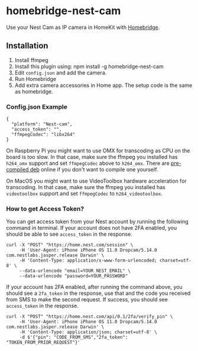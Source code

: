 # homebridge-nest-cam

Use your Nest Cam as IP camera in HomeKit with [Homebridge](https://github.com/nfarina/homebridge).

## Installation

1. Install ffmpeg
2. Install this plugin using: npm install -g homebridge-nest-cam
3. Edit ``config.json`` and add the camera.
3. Run Homebridge
4. Add extra camera accessories in Home app. The setup code is the same as homebridge.

### Config.json Example

    {
      "platform": "Nest-cam",
      "access_token": "",
      "ffmpegCodec": "libx264"
    }

On Raspberry Pi you might want to use OMX for transcoding as CPU on the board is too slow. In that case, make sure the ffmpeg you installed has `h264_omx` support and set `ffmpegCodec` above to `h264_omx`. There are [pre-compiled deb](https://github.com/legotheboss/homebridge-camera-ffmpeg-omx) online if you don't want to compile one yourself.

On MacOS you might want to use VideoToolbox hardware acceleration for transcoding. In that case, make sure the ffmpeg you installed has `videotoolbox` support and set `ffmpegCodec` to `h264_videotoolbox`.

### How to get Access Token?

You can get access token from your Nest account by running the following command in terminal. If your account does not have 2FA enabled, you should be able to see `access_token` in the response.

```
curl -X "POST" "https://home.nest.com/session" \
     -H 'User-Agent: iPhone iPhone OS 11.0 Dropcam/5.14.0 com.nestlabs.jasper.release Darwin' \
     -H 'Content-Type: application/x-www-form-urlencoded; charset=utf-8' \
     --data-urlencode "email=YOUR_NEST_EMAIL" \
     --data-urlencode "password=YOUR_PASSWORD"
```

If your account has 2FA enabled, after running the command above, you should see a `2fa_token` in the response, use that and the code you received from SMS to make the second request. If success, you should see `access_token` in the response.

```
curl -X "POST" "https://home.nest.com/api/0.1/2fa/verify_pin" \
     -H 'User-Agent: iPhone iPhone OS 11.0 Dropcam/5.14.0 com.nestlabs.jasper.release Darwin' \
     -H 'Content-Type: application/json; charset=utf-8' \
     -d $'{"pin": "CODE_FROM_SMS","2fa_token": "TOKEN_FROM_PRIOR_REQUEST"}'
```
